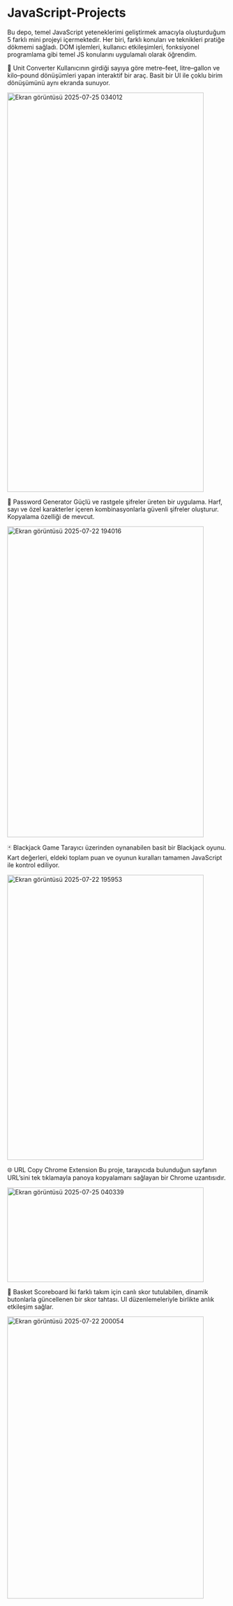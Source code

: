 # JavaScript-Projects
Bu depo, temel JavaScript yeteneklerimi geliştirmek amacıyla oluşturduğum 5 farklı mini projeyi içermektedir. Her biri, farklı konuları ve teknikleri pratiğe dökmemi sağladı. DOM işlemleri, kullanıcı etkileşimleri, fonksiyonel programlama gibi temel JS konularını uygulamalı olarak öğrendim.

🔁 Unit Converter
Kullanıcının girdiği sayıya göre metre–feet, litre–gallon ve kilo–pound dönüşümleri yapan interaktif bir araç. Basit bir UI ile çoklu birim dönüşümünü aynı ekranda sunuyor.


<img width="450" height="916" alt="Ekran görüntüsü 2025-07-25 034012" src="https://github.com/user-attachments/assets/9a267c1a-0137-43be-80e5-63fda2428856" />

🔐 Password Generator
Güçlü ve rastgele şifreler üreten bir uygulama. Harf, sayı ve özel karakterler içeren kombinasyonlarla güvenli şifreler oluşturur. Kopyalama özelliği de mevcut.


<img width="450" height="713" alt="Ekran görüntüsü 2025-07-22 194016" src="https://github.com/user-attachments/assets/c93f962f-013d-4aa1-8e03-683f15d1bf16" />

🃏 Blackjack Game
Tarayıcı üzerinden oynanabilen basit bir Blackjack oyunu. Kart değerleri, eldeki toplam puan ve oyunun kuralları tamamen JavaScript ile kontrol ediliyor.


<img width="450" height="654" alt="Ekran görüntüsü 2025-07-22 195953" src="https://github.com/user-attachments/assets/957050b3-ec19-4f3d-b645-a7e28bcaab91" />

🌐 URL Copy Chrome Extension
Bu proje, tarayıcıda bulunduğun sayfanın URL’sini tek tıklamayla panoya kopyalamanı sağlayan bir Chrome uzantısıdır.


<img width="450" height="217" alt="Ekran görüntüsü 2025-07-25 040339" src="https://github.com/user-attachments/assets/086b82c1-2c97-4f5b-8bac-fe2c6ae2b8ec" />

🏀 Basket Scoreboard
İki farklı takım için canlı skor tutulabilen, dinamik butonlarla güncellenen bir skor tahtası. UI düzenlemeleriyle birlikte anlık etkileşim sağlar.


<img width="450" height="647" alt="Ekran görüntüsü 2025-07-22 200054" src="https://github.com/user-attachments/assets/f503d562-edf3-4dd6-8685-2a5ee90b2130" />

